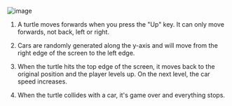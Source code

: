 ![image](https://github.com/nvmarzakov/Udemy-Python/assets/114495254/20dde09c-e616-40d0-8503-65359c15faf9)

1. A turtle moves forwards when you press the "Up" key. It can only move forwards, not back, left or right.

2. Cars are randomly generated along the y-axis and will move from the right edge of the screen to the left edge.

3. When the turtle hits the top edge of the screen, it moves back to the original position and the player levels up. On the next level, the car speed increases.

4. When the turtle collides with a car, it's game over and everything stops.
